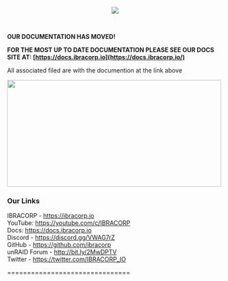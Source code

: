 <p align="center">
  <img src="https://i.imgur.com/y3FIX3d.png">
</p>

<br>

**OUR DOCUMENTATION HAS MOVED!** <br>

**FOR THE MOST UP TO DATE DOCUMENTATION PLEASE SEE OUR DOCS SITE AT: [https://docs.ibracorp.io](https://docs.ibracorp.io/)**

All associated filed are with the documention at the link above


<img src="https://i.imgur.com/h0frxFb.png" width="500" height="250">

### Our Links
IBRACORP - https://ibracorp.io <br>
YouTube: https://youtube.com/c/IBRACORP <br> 
Docs: https://docs.ibracorp.io <br>
Discord - https://discord.gg/VWAG7rZ <br>
GitHub - https://github.com/ibracorp <br>
unRAID Forum - http://bit.ly/2MwDPTV <br>
Twitter - https://twitter.com/IBRACORP_IO <br>

===============================


